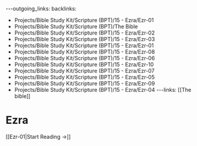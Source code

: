---outgoing_links:
backlinks:
  - Projects/Bible Study Kit/Scripture (BPT)/15 - Ezra/Ezr-01
  - Projects/Bible Study Kit/Scripture (BPT)/The Bible
  - Projects/Bible Study Kit/Scripture (BPT)/15 - Ezra/Ezr-02
  - Projects/Bible Study Kit/Scripture (BPT)/15 - Ezra/Ezr-03
  - Projects/Bible Study Kit/Scripture (BPT)/15 - Ezra/Ezr-01
  - Projects/Bible Study Kit/Scripture (BPT)/15 - Ezra/Ezr-08
  - Projects/Bible Study Kit/Scripture (BPT)/15 - Ezra/Ezr-06
  - Projects/Bible Study Kit/Scripture (BPT)/15 - Ezra/Ezr-10
  - Projects/Bible Study Kit/Scripture (BPT)/15 - Ezra/Ezr-07
  - Projects/Bible Study Kit/Scripture (BPT)/15 - Ezra/Ezr-05
  - Projects/Bible Study Kit/Scripture (BPT)/15 - Ezra/Ezr-09
  - Projects/Bible Study Kit/Scripture (BPT)/15 - Ezra/Ezr-04
---links: [[The bible]]
# Ezra

[[Ezr-01|Start Reading →]]
